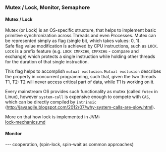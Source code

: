 ### Mutex / Lock, Monitor, Semaphore

#### Mutex / Lock
Mutex (or Lock) is an OS-specific structure, that helps to implement basic primitive synchronization across Threads and even Processes. Mutex can be represented simply as flag (single bit, which takes values: 0, 1).  
Safe flag value modification is achieved by CPU instructions, such as `LOCK`.  
`LOCK` is a prefix feature (e.g. `LOCK CMPXCHG`, `CMPXCHG` - compare and exchange) which protects a single instruction while holding other threads for the duration of that single instruction.


This flag helps to accomplish `mutual exclusion`. `Mutual exclusion` describes the property in concurrent programming, such that, given the two threads T1, T2: T2 will never access critical part of data, while T1 is working on it. 


Every mainstream OS provides such functionality as mutex (called `futex` in Linux), however `system-call` is expensive enough to compete with `CAS`, which can be directly compiled by `intrinsic` (http://javaagile.blogspot.com/2012/07/why-system-calls-are-slow.html).


More on that how lock is implemented in JVM:  
[lock-mechanics.md](lock-mechanics.md)

#### Monitor
--- cooperation, (spin-lock, spin-wait as common approaches)
